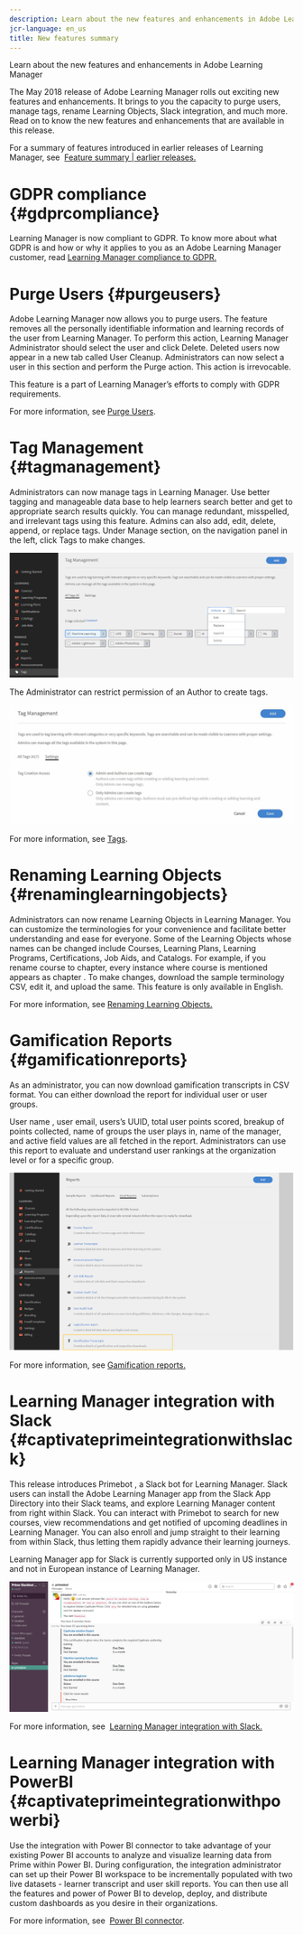 ```yaml
---
description: Learn about the new features and enhancements in Adobe Learning Manager
jcr-language: en_us
title: New features summary
---
```

Learn about the new features and enhancements in Adobe Learning Manager

The May 2018 release of Adobe Learning Manager rolls out exciting new features and enhancements. It brings to you the capacity to purge users, manage tags, rename Learning Objects,&nbsp;Slack integration, and much more. Read on to know the new features and enhancements that are available in this release.

For a summary of features introduced in earlier releases of Learning Manager, see&nbsp; [Feature summary | earlier releases.](whats-new-march-2018.md#main-pars_text)

# GDPR compliance {#gdprcompliance}

Learning Manager is now compliant to GDPR. To know more about what GDPR is and how or why it applies to you as an Adobe Learning Manager customer, read [Learning Manager compliance to GDPR.](kb/prime-gdpr.md)

# Purge Users {#purgeusers}

Adobe Learning Manager now allows you to purge users. The feature removes all the personally identifiable information and learning records of the user from Learning Manager. To perform this action, Learning Manager Administrator should select the user and click Delete. Deleted users now appear in a new tab called User Cleanup. Administrators can now select a user in this section and perform the Purge action. This action is irrevocable.

This feature is a part of Learning Manager’s efforts to comply with GDPR requirements.

For more information, see [Purge Users](administrators/feature-summary/purge-users.md).

# Tag Management {#tagmanagement}

Administrators can now manage tags in Learning Manager. Use better tagging and manageable data base to help learners search better and get to appropriate search results quickly. You can manage redundant, misspelled, and irrelevant tags using this feature. Admins can also add, edit, delete, append, or replace tags. Under Manage section, on the navigation panel in the left, click Tags to make changes.

![](assets/tags-final.png)

The Administrator can restrict permission of an Author to create tags.

![](assets/tag-management-permission.jpeg)

For more information, see [Tags](administrators/feature-summary/tags.md).

# Renaming Learning Objects {#renaminglearningobjects}

Administrators can now rename Learning Objects in Learning Manager. You can customize the terminologies for your convenience and facilitate better understanding and ease for everyone. Some of the Learning Objects whose names can be changed include Courses, Learning Plans, Learning Programs, Certifications, Job Aids, and Catalogs. For example, if you rename course to chapter, every instance where  course  is mentioned appears as  chapter . To make changes, download the sample terminology CSV, edit it, and upload the same. This feature is only available in English.

For more information, see [Renaming Learning Objects.](administrators/feature-summary/settings.md#main-pars_header_1570157145)

# Gamification Reports {#gamificationreports}

As an administrator, you can now download gamification transcripts in CSV format. You can either download the report for  individual  user or user groups.

User name , user email,  users’s  UUID, total user points scored,  breakup  of points collected,  name  of groups the user plays in,  name  of the manager, and active field values are all fetched in the report. Administrators can use this report to evaluate and understand user rankings at the organization level or for a specific group.

![](assets/gamification.png)

For more information, see [Gamification reports.](administrators/feature-summary/reports.md#main-pars_header_310255383)

# Learning Manager integration with Slack {#captivateprimeintegrationwithslack}

This release introduces  Primebot , a Slack bot for Learning Manager. Slack users can install the Adobe Learning Manager app from the Slack App Directory into their Slack teams, and explore Learning Manager content from right within Slack. You can interact with  Primebot  to search for new courses, view recommendations and get notified of upcoming deadlines in Learning Manager. You can also enroll and jump straight to their learning from within Slack, thus letting them rapidly advance their learning journeys.

Learning Manager app for Slack is currently supported only in US instance and not in European instance of Learning Manager.

![](assets/primebot.png)

For more information, see&nbsp; [Learning Manager integration with Slack.](integration-admin/feature-summary/integration-with-slack.md)

# Learning Manager integration with PowerBI {#captivateprimeintegrationwithpowerbi}

Use the integration with Power BI connector to take advantage of your existing Power BI accounts to analyze and visualize learning data from Prime within Power BI. During configuration, the integration administrator can set up their Power BI workspace to be incrementally populated with two live datasets - learner transcript and user skill reports. You can then use all the features and power of Power BI to develop, deploy, and distribute custom dashboards as you desire in their organizations.

For more information, see&nbsp; [Power BI connector](integration-admin/feature-summary/connectors.md#main-pars_header_349639618).
